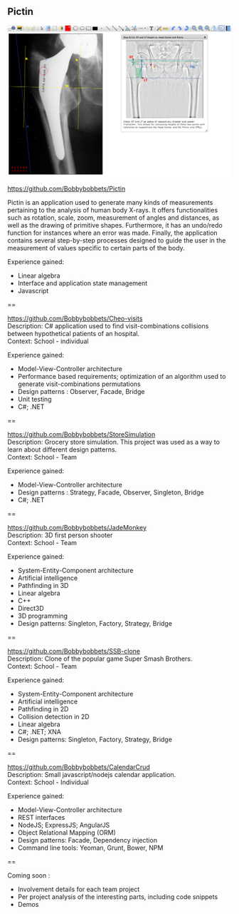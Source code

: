 Pictin
--

![Pictin](images/pictin_1.png)

https://github.com/Bobbybobbets/Pictin <br/>

Pictin is an application used to generate many kinds of measurements pertaining to the analysis of human body X-rays. It
offers functionalities such as rotation, scale, zoom, measurement of angles and distances, as well as the drawing of
primitive shapes. Furthermore, it has an undo/redo function for instances where an error was made. Finally, the application 
contains several step-by-step processes designed to guide the user in the measurement of values specific to certain parts of the body.

Experience gained:

- Linear algebra
- Interface and application state management
- Javascript

==

https://github.com/Bobbybobbets/Cheo-visits <br/>
Description: C# application used to find visit-combinations collisions between hypothetical patients of an hospital. <br/>
Context: School - individual

Experience gained:

- Model-View-Controller architecture
- Performance based requirements; optimization of an algorithm used to generate visit-combinations permutations
- Design patterns : Observer, Facade, Bridge
- Unit testing
- C#; .NET

==

https://github.com/Bobbybobbets/StoreSimulation <br/>
Description: Grocery store simulation. This project was used as a way to learn about different design patterns.<br/>
Context: School - Team

Experience gained:

- Model-View-Controller architecture
- Design patterns : Strategy, Facade, Observer, Singleton, Bridge
- C#; .NET

==

https://github.com/Bobbybobbets/JadeMonkey <br/>
Description: 3D first person shooter <br/>
Context: School - Team

Experience gained:

- System-Entity-Component architecture
- Artificial intelligence
- Pathfinding in 3D
- Linear algebra
- C++
- Direct3D
- 3D programming
- Design patterns: Singleton, Factory, Strategy, Bridge

==

https://github.com/Bobbybobbets/SSB-clone <br/>
Description: Clone of the popular game Super Smash Brothers. <br/>
Context: School - Team

Experience gained:

- System-Entity-Component architecture
- Artificial intelligence
- Pathfinding in 2D
- Collision detection in 2D
- Linear algebra
- C#; .NET; XNA
- Design patterns: Singleton, Factory, Strategy, Bridge

==

https://github.com/Bobbybobbets/CalendarCrud <br/>
Description: Small javascript/nodejs calendar application. <br/>
Context: School - Individual

Experience gained:

- Model-View-Controller architecture
- REST interfaces
- NodeJS; ExpressJS; AngularJS
- Object Relational Mapping (ORM)
- Design patterns: Facade, Dependency injection
- Command line tools: Yeoman, Grunt, Bower, NPM

==

Coming soon :
- Involvement details for each team project
- Per project analysis of the interesting parts, including code snippets
- Demos

